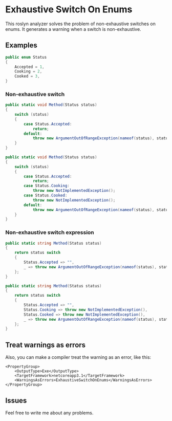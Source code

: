 # Exhaustive Switch On Enums

This roslyn analyzer solves the problem of non-exhaustive switches 
on enums. It generates a warning when a switch is non-exhaustive.

## Examples

```c#
public enum Status
{
    Accepted = 1,
    Cooking = 2,
    Cooked = 3,
}
```

### Non-exhaustive switch

```c#
public static void Method(Status status)
{
    switch (status)
    {
        case Status.Accepted:
            return;
        default:
            throw new ArgumentOutOfRangeException(nameof(status), status, null);
    }
}
```

```c#
public static void Method(Status status)
{
    switch (status)
    {
        case Status.Accepted:
            return;
        case Status.Cooking:
            throw new NotImplementedException();
        case Status.Cooked:
            throw new NotImplementedException();
        default:
            throw new ArgumentOutOfRangeException(nameof(status), status, null);
    }
}
```


### Non-exhaustive switch expression

```c#
public static string Method(Status status)
{
    return status switch
    {
        Status.Accepted => "",
        _ => throw new ArgumentOutOfRangeException(nameof(status), status, null)
    };
}
```

```c#
public static string Method(Status status)
{
    return status switch
    {
        Status.Accepted => "",
        Status.Cooking => throw new NotImplementedException(),
        Status.Cooked => throw new NotImplementedException(),
        _ => throw new ArgumentOutOfRangeException(nameof(status), status, null)
    };
}
```

## Treat warnings as errors

Also, you can make a compiler treat the warning as an error, like this:

```
<PropertyGroup>
    <OutputType>Exe</OutputType>
    <TargetFramework>netcoreapp3.1</TargetFramework>
    <WarningsAsErrors>ExhaustiveSwitchOnEnums</WarningsAsErrors>
</PropertyGroup>
```

## Issues

Feel free to write me about any problems.
